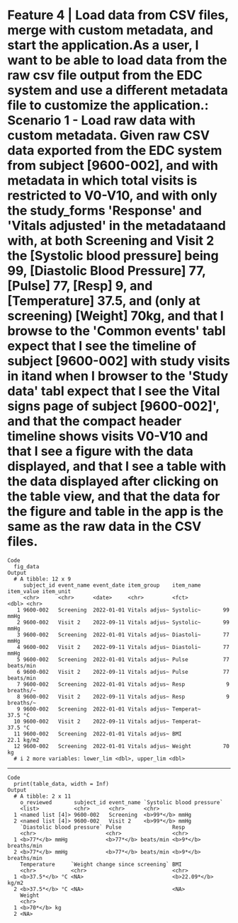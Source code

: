 # Feature 4 | Load data from CSV files, merge with custom metadata, and start the application.As a user, I want to be able to load data from the raw csv file output from the EDC system and use a different metadata file to customize the application.: Scenario 1 - Load raw data with custom metadata. Given raw CSV data exported from the EDC system from subject [9600-002], and with metadata in which total visits is restricted to V0-V10, and with only the study_forms 'Response' and 'Vitals adjusted' in the metadataand with, at both Screening and Visit 2 the [Systolic blood pressure] being 99, [Diastolic Blood Pressure] 77, [Pulse] 77, [Resp] 9, and [Temperature] 37.5, and (only at screening) [Weight] 70kg, and that I browse to the 'Common events' tabI expect that I see the timeline of subject [9600-002] with study visits in itand when I browser to the 'Study data' tabI expect that I see the Vital signs page of subject [9600-002]', and that the compact header timeline shows visits V0-V10 and that I see a figure with the data displayed, and that I see a table with the data displayed after clicking on the table view, and that the data for the figure and table in the app is the same as the raw data in the CSV files.

    Code
      fig_data
    Output
      # A tibble: 12 x 9
         subject_id event_name event_date item_group    item_name item_value item_unit
         <chr>      <chr>      <date>     <chr>         <fct>          <dbl> <chr>    
       1 9600-002   Screening  2022-01-01 Vitals adjus~ Systolic~       99   mmHg     
       2 9600-002   Visit 2    2022-09-11 Vitals adjus~ Systolic~       99   mmHg     
       3 9600-002   Screening  2022-01-01 Vitals adjus~ Diastoli~       77   mmHg     
       4 9600-002   Visit 2    2022-09-11 Vitals adjus~ Diastoli~       77   mmHg     
       5 9600-002   Screening  2022-01-01 Vitals adjus~ Pulse           77   beats/min
       6 9600-002   Visit 2    2022-09-11 Vitals adjus~ Pulse           77   beats/min
       7 9600-002   Screening  2022-01-01 Vitals adjus~ Resp             9   breaths/~
       8 9600-002   Visit 2    2022-09-11 Vitals adjus~ Resp             9   breaths/~
       9 9600-002   Screening  2022-01-01 Vitals adjus~ Temperat~       37.5 °C       
      10 9600-002   Visit 2    2022-09-11 Vitals adjus~ Temperat~       37.5 °C       
      11 9600-002   Screening  2022-01-01 Vitals adjus~ BMI             22.1 kg/m2    
      12 9600-002   Screening  2022-01-01 Vitals adjus~ Weight          70   kg       
      # i 2 more variables: lower_lim <dbl>, upper_lim <dbl>

---

    Code
      print(table_data, width = Inf)
    Output
      # A tibble: 2 x 11
        o_reviewed       subject_id event_name `Systolic blood pressure`
        <list>           <chr>      <chr>      <chr>                    
      1 <named list [4]> 9600-002   Screening  <b>99*</b> mmHg          
      2 <named list [4]> 9600-002   Visit 2    <b>99*</b> mmHg          
        `Diastolic blood pressure` Pulse                Resp                 
        <chr>                      <chr>                <chr>                
      1 <b>77*</b> mmHg            <b>77*</b> beats/min <b>9*</b> breaths/min
      2 <b>77*</b> mmHg            <b>77*</b> beats/min <b>9*</b> breaths/min
        Temperature     `Weight change since screening` BMI                
        <chr>           <chr>                           <chr>              
      1 <b>37.5*</b> °C <NA>                            <b>22.09*</b> kg/m2
      2 <b>37.5*</b> °C <NA>                            <NA>               
        Weight       
        <chr>        
      1 <b>70*</b> kg
      2 <NA>         


